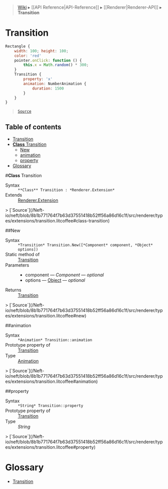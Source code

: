 > [Wiki](Home) ▸ [[API Reference|API-Reference]] ▸ [[Renderer|Renderer-API]] ▸ **Transition**

# Transition

```javascript
Rectangle {
    width: 100; height: 100;
    color: 'red'
    pointer.onClick: function () {
        this.x = Math.random() * 300;
    }
    Transition {
        property: 'x'
        animation: NumberAnimation {
            duration: 1500
        }
    }
}
```

> [`Source`](/Neft-io/neft/blob/8b1b771764f7b63d37551418b52ff56a86d16c1f/src/renderer/types/extensions/transition.litcoffee#transition)

## Table of contents
* [Transition](#transition)
* [**Class** Transition](#class-transition)
  * [New](#new)
  * [animation](#animation)
  * [property](#property)
* [Glossary](#glossary)

#**Class** Transition
<dl><dt>Syntax</dt><dd><code>&#x2A;&#x2A;Class&#x2A;&#x2A; Transition : &#x2A;Renderer.Extension&#x2A;</code></dd><dt>Extends</dt><dd><a href="/Neft-io/neft/wiki/Renderer-Extension-API#class-extension">Renderer.Extension</a></dd></dl>
> [`Source`](/Neft-io/neft/blob/8b1b771764f7b63d37551418b52ff56a86d16c1f/src/renderer/types/extensions/transition.litcoffee#class-transition)

##New
<dl><dt>Syntax</dt><dd><code>&#x2A;Transition&#x2A; Transition.New([&#x2A;Component&#x2A; component, &#x2A;Object&#x2A; options])</code></dd><dt>Static method of</dt><dd><a href="/Neft-io/neft/wiki/Renderer-Transition-API#class-transition">Transition</a></dd><dt>Parameters</dt><dd><ul><li>component — <i>Component</i> — <i>optional</i></li><li>options — <a href="/Neft-io/neft/wiki/Utils-API#isobject">Object</a> — <i>optional</i></li></ul></dd><dt>Returns</dt><dd><a href="/Neft-io/neft/wiki/Renderer-Transition-API#class-transition">Transition</a></dd></dl>
> [`Source`](/Neft-io/neft/blob/8b1b771764f7b63d37551418b52ff56a86d16c1f/src/renderer/types/extensions/transition.litcoffee#new)

##animation
<dl><dt>Syntax</dt><dd><code>&#x2A;Animation&#x2A; Transition::animation</code></dd><dt>Prototype property of</dt><dd><a href="/Neft-io/neft/wiki/Renderer-Transition-API#class-transition">Transition</a></dd><dt>Type</dt><dd><a href="/Neft-io/neft/wiki/Renderer-Animation-API#class-animation">Animation</a></dd></dl>
> [`Source`](/Neft-io/neft/blob/8b1b771764f7b63d37551418b52ff56a86d16c1f/src/renderer/types/extensions/transition.litcoffee#animation)

##property
<dl><dt>Syntax</dt><dd><code>&#x2A;String&#x2A; Transition::property</code></dd><dt>Prototype property of</dt><dd><a href="/Neft-io/neft/wiki/Renderer-Transition-API#class-transition">Transition</a></dd><dt>Type</dt><dd><i>String</i></dd></dl>
> [`Source`](/Neft-io/neft/blob/8b1b771764f7b63d37551418b52ff56a86d16c1f/src/renderer/types/extensions/transition.litcoffee#property)

# Glossary

- [Transition](#class-transition)

